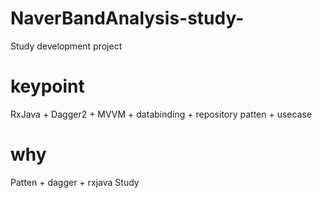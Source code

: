 # NaverBandAnalysis-study-
Study development project

# keypoint
RxJava + Dagger2 + MVVM + databinding + repository patten + usecase

# why
Patten + dagger + rxjava Study
